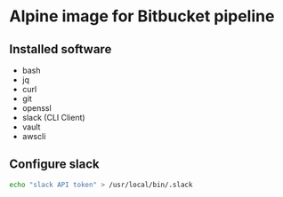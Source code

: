 # Alpine image for Bitbucket pipeline

## Installed software

- bash
- jq
- curl
- git
- openssl
- slack (CLI Client)
- vault
- awscli

## Configure slack

```bash
echo "slack API token" > /usr/local/bin/.slack
```

